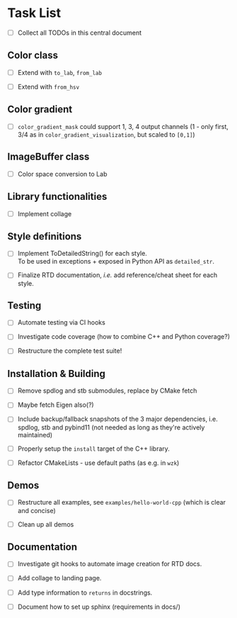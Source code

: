 # Task List
* [ ] Collect all TODOs in this central document


## Color class
* [ ] Extend with `to_lab`, `from_lab`
* [ ] Extend with `from_hsv`


## Color gradient
* [ ] `color_gradient_mask` could support 1, 3, 4 output channels (1 - only first, 3/4 as in `color_gradient_visualization`, but scaled to `[0,1]`)


## ImageBuffer class
* [ ] Color space conversion to Lab


## Library functionalities
* [ ] Implement collage


## Style definitions
* [ ] Implement ToDetailedString() for each style.  
  To be used in exceptions + exposed in Python API as `detailed_str`.
* [ ] Finalize RTD documentation, *i.e.* add reference/cheat sheet for each style.


## Testing
* [ ] Automate testing via CI hooks
* [ ] Investigate code coverage (how to combine C++ and Python coverage?)
* [ ] Restructure the complete test suite!


## Installation & Building
* [ ] Remove spdlog and stb submodules, replace by CMake fetch
* [ ] Maybe fetch Eigen also(?)
* [ ] Include backup/fallback snapshots of the 3 major dependencies, i.e. spdlog, stb and pybind11 (not needed as long as they're actively maintained)
* [ ] Properly setup the `install` target of the C++ library.
* [ ] Refactor CMakeLists - use default paths (as e.g. in `wzk`)


## Demos
* [ ] Restructure all examples, see ``examples/hello-world-cpp`` (which is clear and concise)
* [ ] Clean up all demos


## Documentation
* [ ] Investigate git hooks to automate image creation for RTD docs.
* [ ] Add collage to landing page.
* [ ] Add type information to `returns` in docstrings.
* [ ] Document how to set up sphinx (requirements in docs/)

